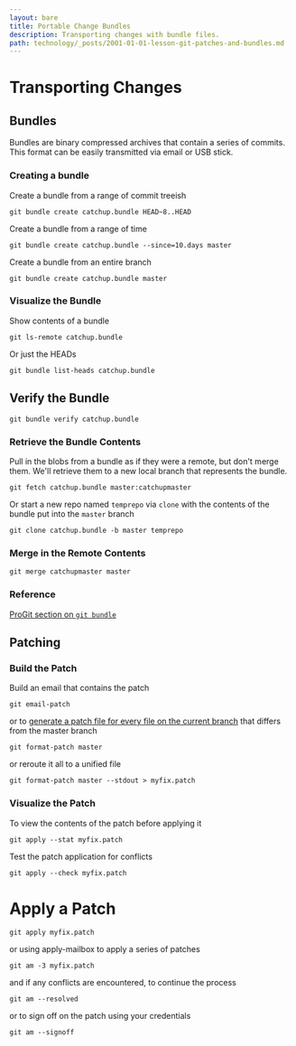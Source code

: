```yaml
---
layout: bare
title: Portable Change Bundles
description: Transporting changes with bundle files.
path: technology/_posts/2001-01-01-lesson-git-patches-and-bundles.md
---
```


# Transporting Changes

## Bundles
Bundles are binary compressed archives that contain a series of commits. This format can be easily transmitted via email or USB stick.

### Creating a bundle
Create a bundle from a range of commit treeish

    git bundle create catchup.bundle HEAD~8..HEAD

Create a bundle from a range of time

    git bundle create catchup.bundle --since=10.days master

Create a bundle from an entire branch

    git bundle create catchup.bundle master

### Visualize the Bundle
Show contents of a bundle

    git ls-remote catchup.bundle

Or just the HEADs

    git bundle list-heads catchup.bundle
    
## Verify the Bundle

    git bundle verify catchup.bundle


### Retrieve the Bundle Contents
Pull in the blobs from a bundle as if they were a remote, but don't merge them. We'll retrieve them to a new local branch that represents the bundle.

    git fetch catchup.bundle master:catchupmaster
    
Or start a new repo named `temprepo` via `clone` with the contents of the bundle put into the `master` branch

    git clone catchup.bundle -b master temprepo
    
### Merge in the Remote Contents

    git merge catchupmaster master

### Reference
[ProGit section on `git bundle`](http://progit.org/2010/03/10/bundles.html)


## Patching

### Build the Patch
Build an email that contains the patch

    git email-patch
    
or to [generate a patch file for every file on the current branch](http://book.git-scm.com/5_git_and_email.html) that differs from the master branch

    git format-patch master

or reroute it all to a unified file

    git format-patch master --stdout > myfix.patch

### Visualize the Patch
To view the contents of the patch before applying it

    git apply --stat myfix.patch
    
Test the patch application for conflicts

    git apply --check myfix.patch
    

# Apply a Patch

    git apply myfix.patch
    
or using apply-mailbox to apply a series of patches

    git am -3 myfix.patch
    
and if any conflicts are encountered, to continue the process

    git am --resolved
    
or to sign off on the patch using your credentials

    git am --signoff
